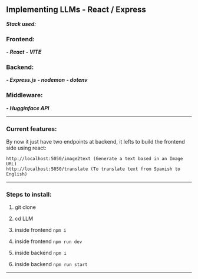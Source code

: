 ## Implementing LLMs - React / Express

**_Stack used:_**

### Frontend:

**_- React_**
**_- VITE_**

### Backend:

**_- Express.js_**
**_- nodemon_**
**_- dotenv_**

### Middleware:

**_- Hugginface API_**

---

### Current features:

By now it just have two endpoints at backend, it lefts to build the frontend side using react:

    http://localhost:5050/image2text (Generate a text based in an Image URL)
    http://localhost:5050/translate (To translate text from Spanish to English)

---

### Steps to install:

1.  git clone

2.  cd LLM

3.  inside frontend `npm i`

4.  inside frontend `npm run dev`

5.  inside backend `npm i`

6.  inside backend `npm run start`

---
